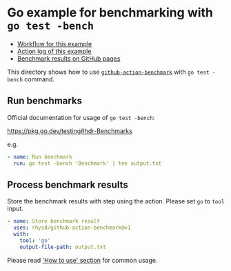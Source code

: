 Go example for benchmarking with `go test -bench`
=================================================

- [Workflow for this example](../../.github/workflows/go.yml)
- [Action log of this example](https://github.com/benchmark-action/github-action-benchmark/actions?query=workflow%3A%22Go+Example%22)
- [Benchmark results on GitHub pages](https://rhysd.github.io/github-action-benchmark/dev/bench/)

This directory shows how to use [`github-action-benchmark`](https://github.com/benchmark-action/github-action-benchmark)
with `go test -bench` command.

## Run benchmarks

Official documentation for usage of `go test -bench`:

https://pkg.go.dev/testing#hdr-Benchmarks

e.g.

```yaml
- name: Run benchmark
  run: go test -bench 'Benchmark' | tee output.txt
```

## Process benchmark results

Store the benchmark results with step using the action. Please set `go` to `tool` input.

```yaml
- name: Store benchmark result
  uses: rhysd/github-action-benchmark@v1
  with:
    tool: 'go'
    output-file-path: output.txt
```

Please read ['How to use' section](https://github.com/benchmark-action/github-action-benchmark#how-to-use) for common usage.
